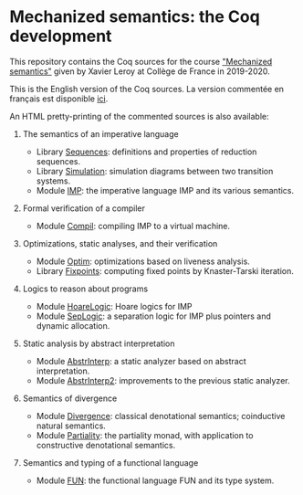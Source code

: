 # Mechanized semantics: the Coq development

This repository contains the Coq sources for the course
["Mechanized semantics"](https://www.college-de-france.fr/site/xavier-leroy/course-2019-2020.htm)
given by Xavier Leroy at Collège de France in 2019-2020.

This is the English version of the Coq sources.  La version commentée en français est disponible [ici](https://github.com/xavierleroy/cdf-sem-meca).

An HTML pretty-printing of the commented sources is also available:

1. The semantics of an imperative language
   * Library [Sequences](https://xavierleroy.org/cdf-mech-sem/CDF.Sequences.html): definitions and properties of reduction sequences.
   * Library [Simulation](https://xavierleroy.org/cdf-mech-sem/CDF.Simulation.html): simulation diagrams between two transition systems.
   * Module [IMP](https://xavierleroy.org/cdf-mech-sem/CDF.IMP.html): the imperative language IMP and its various semantics.

2. Formal verification of a compiler
   * Module [Compil](https://xavierleroy.org/cdf-mech-sem/CDF.Compil.html): compiling IMP to a virtual machine.

3. Optimizations, static analyses, and their verification
   * Module [Optim](https://xavierleroy.org/cdf-mech-sem/CDF.Optim.html): optimizations based on liveness analysis.
   * Library [Fixpoints](https://xavierleroy.org/cdf-mech-sem/CDF.Fixpoints.html): computing fixed points by Knaster-Tarski iteration.

4. Logics to reason about programs
   * Module [HoareLogic](https://xavierleroy.org/cdf-mech-sem/CDF.HoareLogic.html): Hoare logics for IMP
   * Module [SepLogic](https://xavierleroy.org/cdf-mech-sem/CDF.SepLogic.html): a separation logic for IMP plus pointers and dynamic allocation.

5. Static analysis by abstract interpretation
   * Module [AbstrInterp](https://xavierleroy.org/cdf-mech-sem/CDF.AbstrInterp.html): a static analyzer based on abstract interpretation.
   * Module [AbstrInterp2](https://xavierleroy.org/cdf-mech-sem/CDF.AbstrInterp2.html): improvements to the previous static analyzer.

6. Semantics of divergence
   * Module [Divergence](https://xavierleroy.org/cdf-mech-sem/CDF.Divergence.html): classical denotational semantics; coinductive natural semantics.
   * Module [Partiality](https://xavierleroy.org/cdf-mech-sem/CDF.Partiality.html): the partiality monad, with application to constructive denotational semantics.

7. Semantics and typing of a functional language
   * Module [FUN](https://xavierleroy.org/cdf-mech-sem/CDF.FUN.html): the functional language FUN and its type system.

